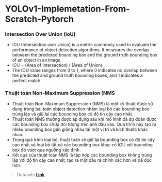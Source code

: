 # YOLOv1-Implemetation-From-Scratch-Pytorch


### **Intersection Over Union (IoU)**
  + IOU (Intersection over Union) is a metric commonly used to evaluate the performance of object detection algorithms. It measures the overlap between the predicted bounding box and the ground truth bounding box of an object in an image.
  + IOU = (Area of Intersection) / (Area of Union)
  + The IOU value ranges from 0 to 1, where 0 indicates no overlap between the predicted and ground truth bounding boxes, and 1 indicates a perfect match.
### **Thuật toán Non-Maximum Suppression (NMS**
  + Thuật toán Non-Maximum Suppression (NMS) là một kỹ thuật được sử dụng trong bài toán object detection nhằm loại bỏ các bounding box trùng lặp và giữ lại các bounding box có độ tin cậy cao nhất.
  + Thuật toán NMS thường được áp dụng sau khi mô hình đã dự đoán được các bounding box chứa đối tượng trên ảnh đầu vào. Quá trình này tạo ra nhiều bounding box gần giống nhau tại một vị trí và kích thước khác nhau.
  + Trong quá trình loại bỏ, thuật toán sẽ giữ lại bounding box có độ tin cậy cao nhất và loại bỏ tất cả các bounding box khác có IOU với bounding box đó vượt qua ngưỡng xác định.
  + Kết quả của thuật toán NMS là tập hợp các bounding box không trùng lặp với độ tin cậy cao nhất, tạo ra một đầu ra chính xác hơn và dễ đọc hơn.
> Datasets **[Link](https://www.kaggle.com/code/kerneler/starter-pascalvoc-yolo-157cb3d6-0/data?select=train.csv)**